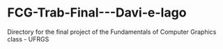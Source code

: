 # FCG-Trab-Final---Davi-e-Iago
Directory for the final project of the Fundamentals of Computer Graphics class - UFRGS
